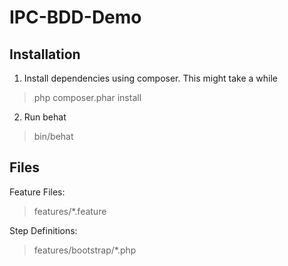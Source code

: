 IPC-BDD-Demo
============

Installation
------------
1. Install dependencies using composer. This might take a while
> php composer.phar install

2. Run behat
> bin/behat

Files
-----
Feature Files:
> features/*.feature

Step Definitions:
> features/bootstrap/*.php